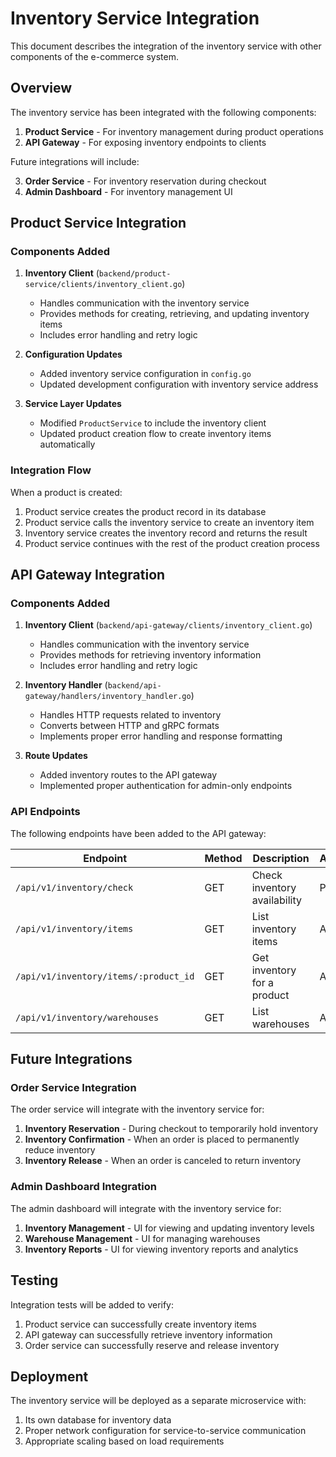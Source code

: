 # Inventory Service Integration

This document describes the integration of the inventory service with other components of the e-commerce system.

## Overview

The inventory service has been integrated with the following components:

1. **Product Service** - For inventory management during product operations
2. **API Gateway** - For exposing inventory endpoints to clients

Future integrations will include:

3. **Order Service** - For inventory reservation during checkout
4. **Admin Dashboard** - For inventory management UI

## Product Service Integration

### Components Added

1. **Inventory Client** (`backend/product-service/clients/inventory_client.go`)
   - Handles communication with the inventory service
   - Provides methods for creating, retrieving, and updating inventory items
   - Includes error handling and retry logic

2. **Configuration Updates**
   - Added inventory service configuration in `config.go`
   - Updated development configuration with inventory service address

3. **Service Layer Updates**
   - Modified `ProductService` to include the inventory client
   - Updated product creation flow to create inventory items automatically

### Integration Flow

When a product is created:

1. Product service creates the product record in its database
2. Product service calls the inventory service to create an inventory item
3. Inventory service creates the inventory record and returns the result
4. Product service continues with the rest of the product creation process

## API Gateway Integration

### Components Added

1. **Inventory Client** (`backend/api-gateway/clients/inventory_client.go`)
   - Handles communication with the inventory service
   - Provides methods for retrieving inventory information
   - Includes error handling and retry logic

2. **Inventory Handler** (`backend/api-gateway/handlers/inventory_handler.go`)
   - Handles HTTP requests related to inventory
   - Converts between HTTP and gRPC formats
   - Implements proper error handling and response formatting

3. **Route Updates**
   - Added inventory routes to the API gateway
   - Implemented proper authentication for admin-only endpoints

### API Endpoints

The following endpoints have been added to the API gateway:

| Endpoint | Method | Description | Access |
|----------|--------|-------------|--------|
| `/api/v1/inventory/check` | GET | Check inventory availability | Public |
| `/api/v1/inventory/items` | GET | List inventory items | Admin |
| `/api/v1/inventory/items/:product_id` | GET | Get inventory for a product | Admin |
| `/api/v1/inventory/warehouses` | GET | List warehouses | Admin |

## Future Integrations

### Order Service Integration

The order service will integrate with the inventory service for:

1. **Inventory Reservation** - During checkout to temporarily hold inventory
2. **Inventory Confirmation** - When an order is placed to permanently reduce inventory
3. **Inventory Release** - When an order is canceled to return inventory

### Admin Dashboard Integration

The admin dashboard will integrate with the inventory service for:

1. **Inventory Management** - UI for viewing and updating inventory levels
2. **Warehouse Management** - UI for managing warehouses
3. **Inventory Reports** - UI for viewing inventory reports and analytics

## Testing

Integration tests will be added to verify:

1. Product service can successfully create inventory items
2. API gateway can successfully retrieve inventory information
3. Order service can successfully reserve and release inventory

## Deployment

The inventory service will be deployed as a separate microservice with:

1. Its own database for inventory data
2. Proper network configuration for service-to-service communication
3. Appropriate scaling based on load requirements
